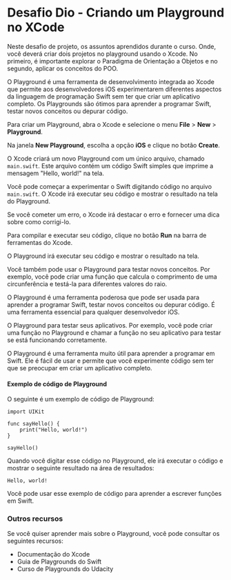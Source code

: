 # **Desafio Dio - Criando um Playground no XCode**

Neste desafio de projeto,  os assuntos aprendidos durante o curso. Onde, você deverá criar dois projetos no playground usando o Xcode. No primeiro, é importante explorar o Paradigma de Orientação a Objetos e no segundo, aplicar os conceitos do POO.

O Playground é uma ferramenta de desenvolvimento integrada ao Xcode que permite aos desenvolvedores iOS experimentarem diferentes aspectos da linguagem de programação Swift sem ter que criar um aplicativo completo. Os Playgrounds são ótimos para aprender a programar Swift, testar novos conceitos ou depurar código.

Para criar um Playground, abra o Xcode e selecione o menu **File** > **New** > **Playground**.

Na janela **New Playground**, escolha a opção **iOS** e clique no botão **Create**.

O Xcode criará um novo Playground com um único arquivo, chamado `main.swift`. Este arquivo contém um código Swift simples que imprime a mensagem "Hello, world!" na tela.

Você pode começar a experimentar o Swift digitando código no arquivo `main.swift`. O Xcode irá executar seu código e mostrar o resultado na tela do Playground.

Se você cometer um erro, o Xcode irá destacar o erro e fornecer uma dica sobre como corrigi-lo.

Para compilar e executar seu código, clique no botão **Run** na barra de ferramentas do Xcode.

O Playground irá executar seu código e mostrar o resultado na tela.

Você também pode usar o Playground para testar novos conceitos. Por exemplo, você pode criar uma função que calcula o comprimento de uma circunferência e testá-la para diferentes valores do raio.

O Playground é uma ferramenta poderosa que pode ser usada para aprender a programar Swift, testar novos conceitos ou depurar código. É uma ferramenta essencial para qualquer desenvolvedor iOS.

O Playground para testar seus aplicativos. Por exemplo, você pode criar uma função no Playground e chamar a função no seu aplicativo para testar se está funcionando corretamente.

O Playground é uma ferramenta muito útil para aprender a programar em Swift. Ele é fácil de usar e permite que você experimente código sem ter que se preocupar em criar um aplicativo completo.



#### **Exemplo de código de Playground**

O seguinte é um exemplo de código de Playground:

```plaintext
import UIKit

func sayHello() {
    print("Hello, world!")
}

sayHello()
```

Quando você digitar esse código no Playground, ele irá executar o código e mostrar o seguinte resultado na área de resultados:

```plaintext
Hello, world!
```

Você pode usar esse exemplo de código para aprender a escrever funções em Swift.



### **Outros recursos**

Se você quiser aprender mais sobre o Playground, você pode consultar os seguintes recursos:

- Documentação do Xcode
- Guia de Playgrounds do Swift
- Curso de Playgrounds do Udacity



# 

